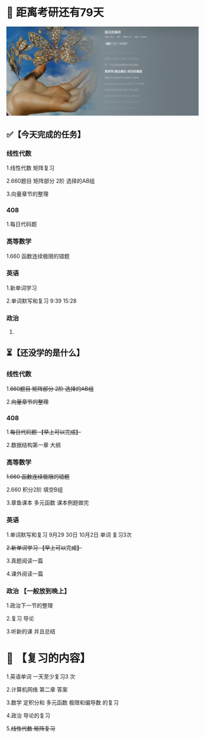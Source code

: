 # 📅 距离考研还有79天

![image-20251003145339062](https://raw.githubusercontent.com/Xioaruan912/pic/main/image-20251003145339062.png)

## ✅【今天完成的任务】

### 线性代数

1.线性代数 矩阵复习

2.660题目 矩阵部分 2阶 选择的AB组 

3.向量章节的整理

### 408

1.每日代码题

### 高等数学

1.660 函数连续极限的错题

### 英语

1.新单词学习

2.单词默写和复习 9:39 15:28 

### 政治

1.

## ⏳【还没学的是什么】

### 线性代数

1.~~660题目 矩阵部分 2阶 选择的AB组~~ 

2.~~向量章节的整理~~

### 408

1.~~每日代码题 【早上可以完成】~~

2.数据结构第一章 大纲

### 高等数学

~~1.660 函数连续极限的错题~~

2.660 积分2阶 填空B组 

3.章鱼课本 多元函数 课本例题做完

### 英语

1.单词默写和复习 9月29 30日 10月2日 单词 复习3次

~~2.新单词学习 【早上可以完成】~~ 

3.真题阅读一篇

4.课外阅读一篇

### 政治 【一般放到晚上】

1.政治下一节的整理

2.复习 导论

3.听新的课 并且总结

# 🔄 【复习的内容】

1.英语单词 一天至少复习3 次 

2.计算机网络 第二章 答案

3.数学 定积分和 多元函数 极限和偏导数 的复习

4.政治 导论的复习

5.~~线性代数 矩阵复习~~